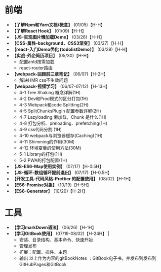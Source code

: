# 前端

- **【了解Npm和Yarn文档/概念】**  (01/05)【H-H】
- **【了解React Hook】**  (01/09)【H-H】
- **【JS-实现图片懒加载Demo】**  (03/26)【H-H】
- **【CSS-属性-background、CSS3渐变】**  (03/27)【H-H】
- **【react-入门Demo优化  (todolistDemo）】**  (03/28)【H-H】
- **【实战-外企简历项目】**  (05/30)【H-H】
  - 配置antd按需加载
  - react-router路由
- **【webpack-回顾前三章笔记】**  (06/07)【H-2H】
  - 解决HMR css不生效问题
- **【webpack-视频学习】**  (06/07-07/12)【H-13H】
  - 4-1 Tree Shaking 概念详解(1H)
  - 4-2 Dev和Prod模式的区分打包(1H)
  - 4-3 Webpack和code Splitting(2H)
  - 4-5 SplitChunksPlugin 配置参数详解(2H)
  - 4-7 Lazyloading 懒加载，Chunk 是什么(1H)
  - 4-8 打包分析、preloading、prefetching(1H)
  - 4-9 css代码分割 (1H)
  - 4-10 webpack与浏览器缓存(Caching)(1H)
  - 4-11 Shimming的作用(30M)
  - 4-12 环境变量的使用方法(30M)
  - 5-1 Library的打包(1H)
  - 5-2 PWA的打包配置(1H)
- **【JS-ES6-Map使用实例】** (07/17)【H-0.5H】
- **【JS-循环-数组循环提前退出】**  (07/17)【H-0.5H】
- **【开发工具-代码风格-Prettier 的配置使用】**  (08/02)【H-1H】
- **【ES6-Promise对象】**  (10/19)【H-5H】
- **【ES6-Generator】**  (10/20)【H-2H】
# 工具
- **【学习markDown语法】**  (06/26)【H-1H】
- **【学习GitBook使用】**  (07/19-08/02)【H-24H】                     |
  - 安装、目录结构、基本命令、快速开始
  - 管理发布
  - 扩展：配置、插件、主题
  - 输出 以上作为内容的gitBookNotes ：GitBook电子书，并发布到发布到GitHubPages和GitBook

